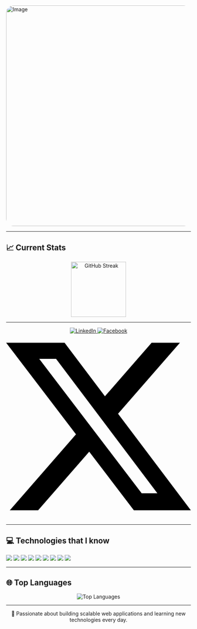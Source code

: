 <!-- Profile Header -->
<img width="2000" height="600" alt="Image" src="https://github.com/user-attachments/assets/6bdd33b4-66ec-4275-92ea-f1600021daa8" style="border-radius: 20px;" />

---


<!-- Current Stats -->
<h2>📈 Current Stats</h2>
<p align="center">
  <img src="https://github-readme-streak-stats.herokuapp.com/?user=cmstufail&theme=radical" alt="GitHub Streak" height="150" />
</p>

---

<p align="center">
  <a href="https://www.linkedin.com/in/cmstufail" target="_blank" rel="noopener noreferrer">
    <img src="https://img.shields.io/badge/LinkedIn-blue?style=for-the-badge&logo=linkedin&logoColor=white" alt="LinkedIn" />
  </a>
  <a href="https://www.facebook.com/yourfacebookprofile" target="_blank" rel="noopener noreferrer">
    <img src="https://img.shields.io/badge/Facebook-1877F2?style=for-the-badge&logo=facebook&logoColor=white" alt="Facebook" />
  </a>
  <a href="https://twitter.com/yourtwitterhandle" target="_blank" rel="noopener noreferrer">
    <svg role="img" viewBox="0 0 24 24" xmlns="http://www.w3.org/2000/svg"><title>X</title><path d="M18.901 1.153h3.68l-8.04 9.19L24 22.846h-7.406l-5.8-7.584-6.638 7.584H.474l8.6-9.83L0 1.154h7.594l5.243 6.932ZM17.61 20.644h2.039L6.486 3.24H4.298Z"/></svg>
  </a>
</p>


---

<!-- Skills -->
<h2>💻 Technologies that I know </h2>
<p>
  <img src="https://img.shields.io/badge/HTML5-E34F26?style=for-the-badge&logo=html5&logoColor=white" />
  <img src="https://img.shields.io/badge/CSS3-1572B6?style=for-the-badge&logo=css3&logoColor=white" />
  <img src="https://img.shields.io/badge/JavaScript-323330?style=for-the-badge&logo=javascript&logoColor=F7DF1E" />
  <img src="https://img.shields.io/badge/React-20232A?style=for-the-badge&logo=react&logoColor=61DAFB" />
  <img src="https://img.shields.io/badge/Tailwind_CSS-38B2AC?style=for-the-badge&logo=tailwind-css&logoColor=white" />
  <img src="https://img.shields.io/badge/Node.js-43853D?style=for-the-badge&logo=node.js&logoColor=white" />
  <img src="https://img.shields.io/badge/Express.js-404D59?style=for-the-badge" />
  <img src="https://img.shields.io/badge/MongoDB-4EA94B?style=for-the-badge&logo=mongodb&logoColor=white" />
  <img src="https://img.shields.io/badge/Firebase-ffca28?style=for-the-badge&logo=firebase&logoColor=black" />
</p>

---

<!-- Top Languages -->
<h2>🌐 Top Languages</h2>
<p align="center">
  <img src="https://github-readme-stats.vercel.app/api/top-langs/?username=cmstufail&layout=compact&theme=radical" alt="Top Languages" />
</p>

---

<!-- Footer -->
<p align="center">
  🚀 Passionate about building scalable web applications and learning new technologies every day.
</p>
